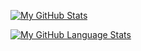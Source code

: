 <!---
Sandrex233/Sandrex233 is a ✨ special ✨ repository because its `README.md` (this file) appears on your GitHub profile.
You can click the Preview link to take a look at your changes.
--->

[![My GitHub Stats](https://github-readme-stats.vercel.app/api/?username=Sandrex233&count_private=true&theme=tokyonight&showicons=true)]()

[![My GitHub Language Stats](https://github-readme-stats.vercel.app/api/top-langs/?username=Sandrex233&langs_count=5&theme=tokyonight)]()
